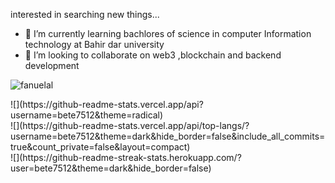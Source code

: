 interested in searching new things...
- 🌱 I’m currently learning bachlores of science in computer Information technology at Bahir dar university
- 💞️ I’m looking to collaborate on web3 ,blockchain and backend development
<p align="left"> <img src="https://komarev.com/ghpvc/?username=bete7512l&label=Profile%20views&color=0e75b6&style=flat" alt="fanuelal" /> </p>
![](https://github-readme-stats.vercel.app/api?username=bete7512&theme=radical)<br/>
![](https://github-readme-stats.vercel.app/api/top-langs/?username=bete7512&theme=dark&hide_border=false&include_all_commits=true&count_private=false&layout=compact)<br/>
![](https://github-readme-streak-stats.herokuapp.com/?user=bete7512&theme=dark&hide_border=false)<br/>

